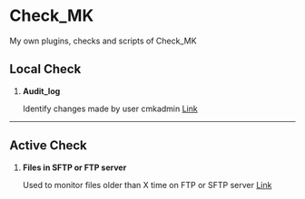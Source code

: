 # Check_MK
My own plugins, checks and scripts  of Check_MK

## Local Check
1. **Audit_log**
   
   Identify changes made by user cmkadmin
[Link](https://github.com/alexeiev/Check_MK/blob/main/check_local_audit_log.sh)


***
## Active Check
1. **Files in SFTP or FTP server**
   
    Used to monitor files older than X time on FTP or SFTP server
[Link](https://github.com/alexeiev/Check_MK/blob/main/check_active_sftp_ftp-fileTime.sh)